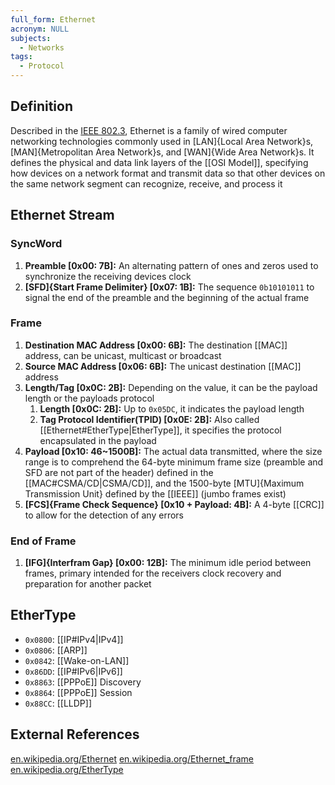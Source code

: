 ```yaml
---
full_form: Ethernet
acronym: NULL
subjects:
  - Networks
tags:
  - Protocol
---
```


## Definition
Described in the [IEEE 802.3](https://standards.ieee.org/ieee/802.3/10422/), Ethernet is a family of wired computer networking technologies commonly used in [LAN]{Local Area Network}s, [MAN]{Metropolitan Area Network}s, and [WAN]{Wide Area Network}s. It defines the physical and data link layers of the [[OSI Model]], specifying how devices on a network format and transmit data so that other devices on the same network segment can recognize, receive, and process it

## Ethernet Stream
### SyncWord
1. **Preamble \[0x00: 7B\]:** An alternating pattern of ones and zeros used to synchronize the receiving devices clock
2. **[SFD]{Start Frame Delimiter} \[0x07: 1B\]:** The sequence `0b10101011` to signal the end of the preamble and the beginning of the actual frame

### Frame
1. **Destination MAC Address \[0x00: 6B\]:** The destination [[MAC]] address, can be unicast, multicast or broadcast
2. **Source MAC Address \[0x06: 6B\]:** The unicast destination [[MAC]] address
3. **Length/Tag \[0x0C: 2B\]:** Depending on the value, it can be the payload length or the payloads protocol
	1. **Length \[0x0C: 2B\]:** Up to `0x05DC`, it indicates the payload length
	2. **Tag Protocol Identifier(TPID) \[0x0E: 2B\]:** Also called [[Ethernet#EtherType|EtherType]], it specifies the protocol encapsulated in the payload
4. **Payload \[0x10: 46~1500B\]:** The actual data transmitted, where the size range is to comprehend the 64-byte minimum frame size (preamble and SFD are not part of the header) defined in the [[MAC#CSMA/CD|CSMA/CD]], and the 1500-byte [MTU]{Maximum Transmission Unit} defined by the [[IEEE]] (jumbo frames exist)
5. **[FCS]{Frame Check Sequence} \[0x10 + Payload: 4B\]:** A 4-byte [[CRC]] to allow for the detection of any errors

### End of Frame
1. **[IFG]{Interfram Gap} \[0x00: 12B\]:** The minimum idle period between frames, primary intended for the receivers clock recovery and preparation for another packet

## EtherType
- `0x0800`: [[IP#IPv4|IPv4]]
- `0x0806`: [[ARP]]
- `0x0842`: [[Wake-on-LAN]]
- `0x86DD`: [[IP#IPv6|IPv6]]
- `0x8863`: [[PPPoE]] Discovery
- `0x8864`: [[PPPoE]] Session
- `0x88CC`: [[LLDP]]

## External References
[en.wikipedia.org/Ethernet](https://en.wikipedia.org/wiki/Ethernet)
[en.wikipedia.org/Ethernet_frame](https://en.wikipedia.org/wiki/Ethernet_frame)
[en.wikipedia.org/EtherType](https://en.wikipedia.org/wiki/EtherType)
